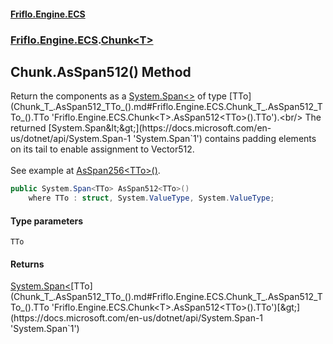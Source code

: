 #### [Friflo.Engine.ECS](index.md 'index')
### [Friflo.Engine.ECS](Friflo.Engine.ECS.md 'Friflo.Engine.ECS').[Chunk&lt;T&gt;](Chunk_T_.md 'Friflo.Engine.ECS.Chunk<T>')

## Chunk<T>.AsSpan512<TTo>() Method

Return the components as a [System.Span&lt;&gt;](https://docs.microsoft.com/en-us/dotnet/api/System.Span-1 'System.Span`1') of type [TTo](Chunk_T_.AsSpan512_TTo_().md#Friflo.Engine.ECS.Chunk_T_.AsSpan512_TTo_().TTo 'Friflo.Engine.ECS.Chunk<T>.AsSpan512<TTo>().TTo').<br/>
The returned [System.Span&lt;&gt;](https://docs.microsoft.com/en-us/dotnet/api/System.Span-1 'System.Span`1') contains padding elements on its tail to enable assignment to Vector512.
<br/><br/> See example at [AsSpan256&lt;TTo&gt;()](Chunk_T_.AsSpan256_TTo_().md 'Friflo.Engine.ECS.Chunk<T>.AsSpan256<TTo>()').

```csharp
public System.Span<TTo> AsSpan512<TTo>()
    where TTo : struct, System.ValueType, System.ValueType;
```
#### Type parameters

<a name='Friflo.Engine.ECS.Chunk_T_.AsSpan512_TTo_().TTo'></a>

`TTo`

#### Returns
[System.Span&lt;](https://docs.microsoft.com/en-us/dotnet/api/System.Span-1 'System.Span`1')[TTo](Chunk_T_.AsSpan512_TTo_().md#Friflo.Engine.ECS.Chunk_T_.AsSpan512_TTo_().TTo 'Friflo.Engine.ECS.Chunk<T>.AsSpan512<TTo>().TTo')[&gt;](https://docs.microsoft.com/en-us/dotnet/api/System.Span-1 'System.Span`1')